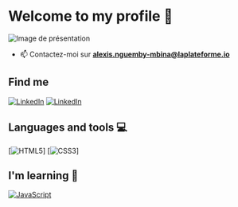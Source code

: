 # Welcome to my profile 👋
![Image de présentation](https://www.monster.co.th/career-advice/wp-content/uploads/2021/11/web-developer-interview-questions-and-answers.jpg)
- 📫 Contactez-moi sur **alexis.nguemby-mbina@laplateforme.io**


## Find me

[![LinkedIn](https://img.shields.io/badge/-GitHub-000?&logo=GitHub&logoColor=FFF)](https://github.com/AlexisNguemby)
[![LinkedIn](https://img.shields.io/badge/-LinkedIn-000?&logo=LinkedIn&logoColor=0A66C2)](https://www.linkedin.com/in/alexis-nguemby-mbina-93691433b/)

## Languages and tools 💻


[![HTML5](https://img.shields.io/badge/-HTML5-000?&logo=HTML5&logoColor=E34F26)]
[![CSS3](https://img.shields.io/badge/-CSS3-000?&logo=CSS3&logoColor=1572B6)]






## I'm learning 📖

[![JavaScript](https://img.shields.io/badge/-JavaScript-000?&logo=JavaScript&logoColor=F7DF1E)](https://developer.mozilla.org/en-US/docs/Web/JavaScript)

